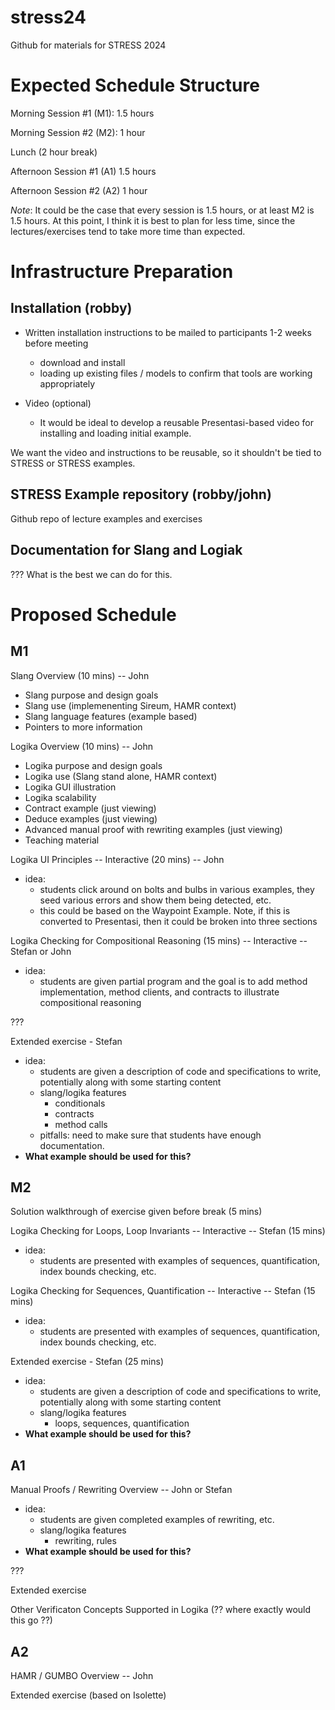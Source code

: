 # stress24
Github for materials for STRESS 2024 

# Expected Schedule Structure

Morning Session #1 (M1): 1.5 hours

Morning Session #2 (M2): 1 hour

Lunch (2 hour break)

Afternoon Session #1 (A1) 1.5 hours

Afternoon Session #2 (A2) 1 hour

*Note*: It could be the case that every session is 1.5 hours, or at least M2 is 1.5 hours.   At this point, I think it is best to plan for less time, since the lectures/exercises tend to take more time than expected.

# Infrastructure Preparation

## Installation (robby)

* Written installation instructions to be mailed to participants 1-2 weeks before meeting
  - download and install
  - loading up existing files / models to confirm that tools are working appropriately

* Video (optional)
  - It would be ideal to develop a reusable Presentasi-based video for installing and loading initial example.  
  
We want the video and instructions to be reusable, so it shouldn't be tied to STRESS or STRESS examples.

## STRESS Example repository (robby/john)

Github repo of lecture examples and exercises

## Documentation for Slang and Logiak

??? What is the best we can do for this.

# Proposed Schedule

## M1

Slang Overview (10 mins) -- John
  * Slang purpose and design goals
  * Slang use (implemenenting Sireum, HAMR context)
  * Slang language features (example based)
  * Pointers to more information

Logika Overview (10 mins) -- John
  * Logika purpose and design goals
  * Logika use (Slang stand alone, HAMR context)
  * Logika GUI illustration
  * Logika scalability
  * Contract example (just viewing)
  * Deduce examples (just viewing)
  * Advanced manual proof with rewriting examples (just viewing)
  * Teaching material

Logika UI Principles -- Interactive (20 mins) -- John
  * idea: 
    - students click around on bolts and bulbs in various examples, they seed various errors and show them being detected, etc.
    - this could be based on the Waypoint Example.  Note, if this is converted to Presentasi, then it could be broken into three sections 
      
Logika Checking for Compositional Reasoning (15 mins) -- Interactive -- Stefan or John
  * idea:
    - students are given partial program and the goal is to add method implementation, method clients, and contracts to illustrate compositional reasoning

???

Extended exercise - Stefan
  * idea:
    - students are given a description of code and specifications to write, potentially along with some starting content
    - slang/logika features
      - conditionals
      - contracts
      - method calls
    - pitfalls: need to make sure that students have enough documentation.
  * **What example should be used for this?**


## M2

Solution walkthrough of exercise given before break (5 mins)

Logika Checking for Loops, Loop Invariants -- Interactive -- Stefan (15 mins)
  * idea: 
    - students are presented with examples of sequences, quantification, index bounds checking, etc.


Logika Checking for Sequences, Quantification -- Interactive -- Stefan (15 mins)
  * idea: 
    - students are presented with examples of sequences, quantification, index bounds checking, etc.

Extended exercise - Stefan (25 mins)
  * idea:
    - students are given a description of code and specifications to write, potentially along with some starting content
    - slang/logika features
      - loops, sequences, quantification
  * **What example should be used for this?**

## A1

Manual Proofs / Rewriting Overview -- John or Stefan
  * idea:
    - students are given completed examples of rewriting, etc.
    - slang/logika features
      - rewriting, rules
  * **What example should be used for this?**

???


Extended exercise

Other Verificaton Concepts Supported in Logika (?? where exactly would this go ??)

## A2 

HAMR / GUMBO Overview -- John

Extended exercise (based on Isolette)














